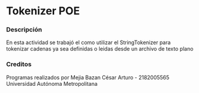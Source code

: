 # Tokenizer POE
### Descripción
En esta actividad se trabajó el como utilizar el StringTokenizer para tokenizar cadenas ya sea definidas o leidas desde un archivo de texto plano

### Creditos
Programas realizados por Mejia Bazan César Arturo - 2182005565
Universidad Autónoma Metropolitana